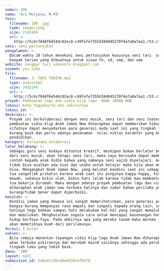 ```yaml
---
nomor: 298
nama: 'Ari Mulyana, M.Pd'
foto:
  filename: 10R .jpg
  type: image/jpeg
  size: 2143459
  url: >-
    http://5c4cf848f6454dc02ec8-c49fe7e7355d384845270f4a7a0a7aa1.r53.cf2.rackcdn.com/a2636f4e-5aa6-4540-9340-c647778f9ad9/10R%20.jpg
seni: seni_pertunjukan
pengalaman: >-
  Dalam waktu 10 tahun menekuni seni pertunjukan kususnya seni tari  sudah
  banyak tarian yang dibuatnya untuk siswa tk, sd, smp, dan sma   
website: sanggar tari udansore.blogspot.com
sosmed: you tube
file:
  filename: 3. TARI TUHIHO.mp3
  type: audio/mp3
  size: 3435246
  url: >-
    http://5c4cf848f6454dc02ec8-c49fe7e7355d384845270f4a7a0a7aa1.r53.cf2.rackcdn.com/21463582-073d-481e-b657-9c7a18a55b28/3.%20TARI%20TUHIHO.mp3
proyek: Pembuatan lagu dan vidio klip lagu  ANAK JAMAN NOW
lokasi: Kota Yogyakarta dan sekitarnya
lokasi_id: ''
deskripsi: >-
  Proyek ini berkolaborasi dengan seni musik, seni tari dan seni teater, karena
  pembuatan vidio klip Anak Jaman Now diharapkan dapat memberikan hiburan yang
  sifatnya dapat menyadarkan para generasi muda saat ini yang tingkah lakunya
  kurang baik dan perlu adanya penanaman  nilai-niklai karakter yang ber
  pendidikan. 
kategori: kerjasama_kolaborasi
latar_belakang: >-
  Sebagai guru seni budaya dituntut kreatif, meskipun bukan berlatar belakang
  dari seni musik, akan tetapi seni tari, maka saya berusaha dapat memberikan
  contoh kepada anak didik bahwa yang namanya seni wajib dipelajari. meskipun
  tidak bisa asalkan ada niat dan usaha untuk belajar maka kita akan menjadi
  bisa. Mengangkat Anak Jaman Now, yang melihat kondisi saat ini sebagai orang
  tua sangatlah prihatin karena anak saat ini pinginya happy-happy, hidup begaya
  mewah, sukanya bikin ulah, bikin hati lelah karena tidak mau membantu orang
  tua bekerja dirumah. Maka dengan adanya proyek pembuatan lagu dan vidio klip
  diharapkan anak jaman now terbuka hatinya dan sadar bahwa perilaku yang
  kurang/tidak benar dapat diperbaiki. 
masalah: >-
  Kondisi jaman yang dewasa ini sangat memprihatinkan, para generasi penerus
  bangsa kurang mempunyai rasa empati dan simpati kepada orang lain, sehingga
  hatinya tega bahkan sampai hati melakukan hal-hal yang sangat memalukan, keji
  dan memilukan. Menghalalkan segala cara untuk mencapai kesenangan hati dan
  hidup berfoya-foya. Pada ahkirnya apa yang mereka tanam maka mereka jua yang
  akan memetiknya buah dari perilakunya.
durasi: 5 bulan
sukses: >-
  Bila remaja menonton tayangan vidio klip lagu Anak Jaman Now diharapkan mereka
  akan terbuka pikirannya dan merubah maind saiidnya sehingga ada perubahan
  tingkah laku yang lebih baik.
dana: '100'
layout: null
submission_id: 5a8e41c0bcd8e8520cdf03f8
---
```

